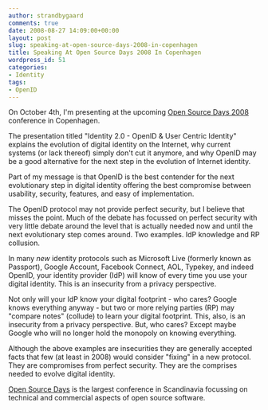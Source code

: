 ```yaml
---
author: strandbygaard
comments: true
date: 2008-08-27 14:09:00+00:00
layout: post
slug: speaking-at-open-source-days-2008-in-copenhagen
title: Speaking At Open Source Days 2008 In Copenhagen
wordpress_id: 51
categories:
- Identity
tags:
- OpenID
---
```


On October 4th, I'm presenting at the upcoming [Open Source Days 2008](http://www.opensourcedays.org/2008/) conference in Copenhagen.

The presentation titled "Identity 2.0 - OpenID & User Centric Identity" explains the evolution of digital identity on the Internet, why current systems (or lack thereof) simply don't cut it anymore, and why OpenID may be a good alternative for the next step in the evolution of Internet identity.

Part of my message is that OpenID is the best contender for the next evolutionary step in digital identity offering the best compromise between usability, security, features, and easy of implementation.

The OpenID protocol may not provide perfect security, but I believe that misses the point. Much of the debate has focussed on perfect security with very little debate around the level that is actually needed now and until the next evolutionary step comes around. Two examples. IdP knowledge and RP collusion.

In many *new* identity protocols such as Microsoft Live (formerly known as Passport), Google Account, Facebook Connect, AOL, Typekey, and indeed OpenID, your identity provider (IdP) will know of every time you use your digital identity. This is an insecurity from a privacy perspective.

Not only will your IdP know your digital footprint - who cares? Google knows everything anyway - but two or more relying parties (RP) may "compare notes" (collude) to learn your digital footprint. This, also, is an insecurity from a privacy perspective. But, who cares? Except maybe Google who will no longer hold the monopoly on knowing everything.

Although the above examples are insecurities they are generally accepted facts that few (at least in 2008) would consider "fixing" in a new protocol. They are compromises from perfect security. They are the comprises needed to evolve digital identity.

[Open Source Days](http://www.opensourcedays.org/) is the largest conference in Scandinavia focussing on technical and commercial aspects of open source software.
